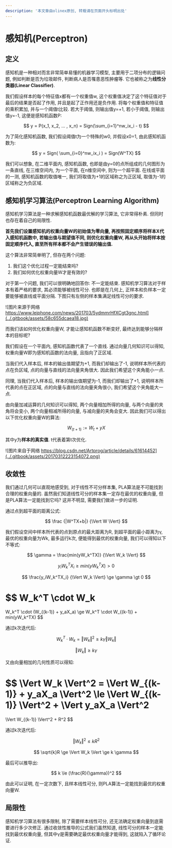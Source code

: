 ```yaml
---
description: '本文章由olinex原创, 转载请在页面开头标明出处'
---
```


# 感知机\(Perceptron\)

## 定义

感知机是一种相对而言非常简单易懂的机器学习模型, 主要用于二项分布的逻辑问题, 例如判断是否为垃圾邮件, 判断病人是否罹患恶性肿瘤等. 它也被称之为**线性分类器\(Linear Classifier\)**.

我们假设样本的每个特征值x都有一个权重值w, 这个权重值决定了这个特征值对于最后的结果是否起了作用, 并且是起了正作用还是负作用. 将每个权重值和特征值的乘积累加, 并与一个阈值t比较. 若大于阈值, 则输出值y=+1, 若小于阈值, 则输出值y=-1, 这便是感知机函数P:

$$
y 
= P(x_1, x_2, ... , x_n) 
= Sign(\sum_{i=1}^nw_ix_i - t)
$$

为了简化感知机函数, 我们假设阈值t为一个特殊的w0, 并假设x0=1, 由此感知机函数为:

$$
y = Sign(
\sum_{i=0}^nw_ix_i
)
= Sign(W^TX)
$$

我们可以想象, 在二维平面内, 感知机函数, 也即是由y=0的点所组成的几何图形为一条直线, 在三维空间内, 为一个平面, 在n维空间中, 则为一个超平面. 在线或平面的一测, 感知机函数的取值唯一, 我们将取值为+1的区域称之为正区域, 取值为-1的区域称之为负区域.

## 感知机学习算法\(Perceptron Learning Algorithm\)

感知机学习算法是一种求解感知机函数最优解的学习算法, 它非常得朴素. 但同时也存在着自己的局限性.

**首先我们设置感知机的权重向量W的初始值为零向量, 再按照固定顺序将样本X代入感知机函数中, 若输出值与期望值不同, 则优化权重向量W, 再从头开始将样本按固定顺序代入, 直至所有样本都不会产生错误的输出值.** 

这个算法非常简单明了, 但存在两个问题:

1. 我们这个优化过程一定能结束吗? 
2. 我们如何优化权重向量W才是有效的?

对于第一个问题, 我们可以很明确地回答你: 不一定能结束. 感知机学习算法对于样本有着严格的要求, 其必须能够被线性可分. 也即是在几何上, 正样本和负样本一定要能够被直线或平面分隔.  下图只有左侧的样本集满足线性可分的要求.

![&#x56FE;&#x7247;&#x6765;&#x6E90;&#x4E8E;&#x7F51;&#x7EDC; https://www.leiphone.com/news/201703/5ydmmrHfXCgt3gnc.html](../.gitbook/assets/58c655dcaea18.jpg)

而我们该如何优化权重向量W, 才能让感知机函数不断变好, 最终达到能够分隔样本的目标呢?

我们假设在一个平面内, 感知机函数代表了一个直线. 通过向量几何知识可以得知, 权重向量W即为感知机函数的法向量, 且指向了正区域. 

当我们代入样本后, 样本的输出值期望为+1, 而我们却输出了-1, 说明样本所代表的点在负区域, 点的向量与直线的法向量夹角很大. 因此我们希望这个夹角能小一点. 

同理, 当我们代入样本后, 样本的输出值期望为-1, 而我们却输出了+1, 说明样本所代表的点在正区域, 点的向量与直线的法向量夹角很小, 我们希望这个夹角能大一点.

由向量加减运算的几何知识可以得知, 两个向量相加所得的向量, 与两个向量的夹角将会变小, 两个向量相减所得的向量, 与减向量的夹角会变大. 因此我们可以得出以下优化权重向量W的算法:

$$
W_{(t+1)} := W_t + yX
$$

其中y为**样本的真实值**. t代表着第t次优化.

![&#x56FE;&#x7247;&#x6765;&#x81EA;&#x4E8E;&#x7F51;&#x7EDC; https://blog.csdn.net/Artprog/article/details/61614452](../.gitbook/assets/20170312223154072.png)

## 收敛性

我们通过几何可以直观地感受到, 对于线性不可分样本集, PLA算法是不可能找到合理的权重向量的. 虽然我们知道线性可分的样本集一定存在最优的权重向量, 但是PLA算法一定能找到它吗? 这并不明显, 需要我们做进一步的证明.

通过点到超平面的距离公式:

$$
\frac
{|W^TX+b|}
{\Vert W \Vert}
$$

我们假设空间中样本所代表的点到原点的最大距离为R, 到超平面的最小距离为γ, 最优的权重向量为Wk, 最多运行k次, 便能得到最优的权重向量, 我们可以得知以下不等式:

$$
\gamma = 
\frac{min(yW_k^TX)}
{\Vert W_k \Vert}
$$

$$
y_iW_k^TX_i 
\ge 
min(yW_k^TX)
\gt
0
$$

$$
\frac{y_iW_k^TX_i}
{\Vert W_k \Vert}
\ge \gamma
\gt 0
$$

$$
W_k^T \cdot W_k
= 
W_k^T  \cdot (W_{(k-1)} + y_aX_a)
\ge
W_k^T  \cdot W_{(k-1)} + min(yW_k^TX)
$$

通过k次迭代后:

$$
W_k^T \cdot W_k
= \Vert W_k \Vert^2
\ge k \gamma \Vert W_k \Vert
$$

$$
\Vert W_k \Vert \ge k\gamma
$$

又由向量相加的几何性质可以得知:

$$
\Vert W_k \Vert^2 = 
\Vert W_{(k-1)} + y_aX_a \Vert^2 
\le 
\Vert W_{(k-1)} \Vert^2  + \Vert y_aX_a \Vert^2 
= 
\Vert W_{(k-1)} \Vert^2 + R^2
$$

通过k次迭代后:

$$
\Vert W_k \Vert^2 \le kR^2
$$

$$
\sqrt{k}R \ge \Vert W_k \Vert \ge k \gamma
$$

最后可以推导出:

$$
k \le (\frac{R}{\gamma})^2
$$

由此可以证明, 在一定次数下, 且样本线性可分, 则PLA算法一定能找到最优的权重向量W.

## 局限性

感知机学习算法有很多限制, 除了需要样本线性可分, 还无法确定权重向量到底需要进行多少次修正. 通过收敛性推导的公式我们虽然知道, 线性可分的样本一定能找到最优权重向量, 但其中γ是需要确定最优权重向量才能得到, 这就陷入了循环论证.

